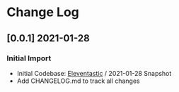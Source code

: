 # Change Log

## [0.0.1] 2021-01-28
### Initial Import

- Initial Codebase: [Eleventastic](https://github.com/maxboeck/eleventastic) / 2021-01-28 Snapshot
- Add CHANGELOG.md to track all changes
